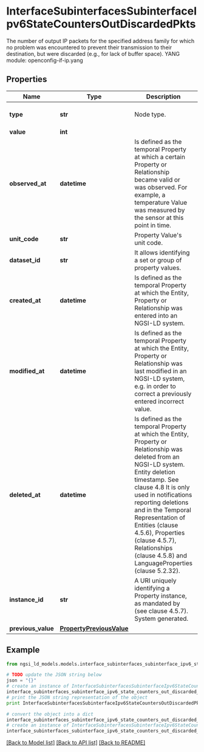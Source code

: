 # InterfaceSubinterfacesSubinterfaceIpv6StateCountersOutDiscardedPkts

The number of output IP packets for the specified address family for which no problem was encountered to prevent their transmission to their destination, but were discarded (e.g., for lack of buffer space).  YANG module: openconfig-if-ip.yang 

## Properties

Name | Type | Description | Notes
------------ | ------------- | ------------- | -------------
**type** | **str** | Node type.  | [optional] [default to 'Property']
**value** | **int** |  | 
**observed_at** | **datetime** | Is defined as the temporal Property at which a certain Property or Relationship became valid or was observed. For example, a temperature Value was measured by the sensor at this point in time.  | [optional] 
**unit_code** | **str** | Property Value&#39;s unit code.  | [optional] 
**dataset_id** | **str** | It allows identifying a set or group of property values.  | [optional] 
**created_at** | **datetime** | Is defined as the temporal Property at which the Entity, Property or Relationship was entered into an NGSI-LD system.  | [optional] [readonly] 
**modified_at** | **datetime** | Is defined as the temporal Property at which the Entity, Property or Relationship was last modified in an NGSI-LD system, e.g. in order to correct a previously entered incorrect value.  | [optional] [readonly] 
**deleted_at** | **datetime** | Is defined as the temporal Property at which the Entity, Property or Relationship was deleted from an NGSI-LD system.  Entity deletion timestamp. See clause 4.8 It is only used in notifications reporting deletions and in the Temporal Representation of Entities (clause 4.5.6), Properties (clause 4.5.7), Relationships (clause 4.5.8) and LanguageProperties (clause 5.2.32).  | [optional] [readonly] 
**instance_id** | **str** | A URI uniquely identifying a Property instance, as mandated by (see clause 4.5.7). System generated.  | [optional] [readonly] 
**previous_value** | [**PropertyPreviousValue**](PropertyPreviousValue.md) |  | [optional] 

## Example

```python
from ngsi_ld_models.models.interface_subinterfaces_subinterface_ipv6_state_counters_out_discarded_pkts import InterfaceSubinterfacesSubinterfaceIpv6StateCountersOutDiscardedPkts

# TODO update the JSON string below
json = "{}"
# create an instance of InterfaceSubinterfacesSubinterfaceIpv6StateCountersOutDiscardedPkts from a JSON string
interface_subinterfaces_subinterface_ipv6_state_counters_out_discarded_pkts_instance = InterfaceSubinterfacesSubinterfaceIpv6StateCountersOutDiscardedPkts.from_json(json)
# print the JSON string representation of the object
print InterfaceSubinterfacesSubinterfaceIpv6StateCountersOutDiscardedPkts.to_json()

# convert the object into a dict
interface_subinterfaces_subinterface_ipv6_state_counters_out_discarded_pkts_dict = interface_subinterfaces_subinterface_ipv6_state_counters_out_discarded_pkts_instance.to_dict()
# create an instance of InterfaceSubinterfacesSubinterfaceIpv6StateCountersOutDiscardedPkts from a dict
interface_subinterfaces_subinterface_ipv6_state_counters_out_discarded_pkts_form_dict = interface_subinterfaces_subinterface_ipv6_state_counters_out_discarded_pkts.from_dict(interface_subinterfaces_subinterface_ipv6_state_counters_out_discarded_pkts_dict)
```
[[Back to Model list]](../README.md#documentation-for-models) [[Back to API list]](../README.md#documentation-for-api-endpoints) [[Back to README]](../README.md)


